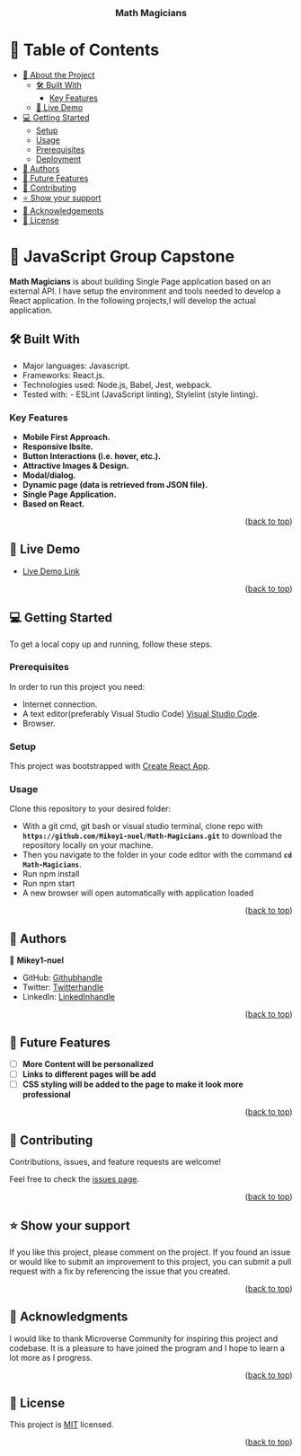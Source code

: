 <a name="readme-top"></a>

<div align="center">
  <br/>

  <h3><b>Math Magicians</b></h3>

</div>

# 📗 Table of Contents

- [📖 About the Project](#about-project)
  - [🛠 Built With](#built-with)
    - [Key Features](#key-features)
  - [🚀 Live Demo](#live-demo)
- [💻 Getting Started](#getting-started)
  - [Setup](#setup)
  - [Usage](#Usage)
  - [Prerequisites](#prerequisites)
  - [Deployment](#triangular_flag_on_post-deployment)
- [👥 Authors](#authors)
- [🔭 Future Features](#future-features)
- [🤝 Contributing](#contributing)
- [⭐️ Show your support](#support)
- [🙏 Acknowledgements](#acknowledgements)
- [📝 License](#license)


# 📖 JavaScript Group Capstone <a name="about-project"></a>

**Math Magicians** is about building Single Page application based on an external API.
I have setup the environment and tools needed to develop a React application. In the following projects,I will develop the actual application.

## 🛠 Built With <a name="built-with"></a>

- Major languages: Javascript.
- Frameworks: React.js.
- Technologies used: Node.js, Babel, Jest, webpack.
- Tested with: - ESLint (JavaScript linting), Stylelint (style linting).

### Key Features <a name="key-features"></a>

- **Mobile First Approach.**
- **Responsive Ibsite.**
- **Button Interactions (i.e. hover, etc.).**
- **Attractive Images & Design.**
- **Modal/dialog.**
- **Dynamic page (data is retrieved from JSON file).**
- **Single Page Application.**
- **Based on React.**

<p align="right">(<a href="#readme-top">back to top</a>)</p>

## 🚀 Live Demo <a name="live-demo"></a>


- [Live Demo Link](https://github.com/Mikey1-nuel/Math-Magicians)

<p align="right">(<a href="#readme-top">back to top</a>)</p>

## 💻 Getting Started <a name="getting-started"></a>

To get a local copy up and running, follow these steps.


### Prerequisites

In order to run this project you need:

- Internet connection.
- A text editor(preferably Visual Studio Code) [Visual Studio Code](https://code.visualstudio.com/download).
- Browser.

### Setup

This project was bootstrapped with [Create React App](https://create-react-app.dev/).

### Usage

Clone this repository to your desired folder:

- With a git cmd, git bash or visual studio terminal, clone repo with **``https://github.com/Mikey1-nuel/Math-Magicians.git``** to download the repository locally on your machine.
- Then you navigate to the folder in your code editor with the command **``cd Math-Magicians``**.
- Run npm install
- Run npm start
- A new browser will open automatically with application loaded

<p align="right">(<a href="#readme-top">back to top</a>)</p>

## 👥 Authors <a name="authors"></a>


👤 **Mikey1-nuel**

- GitHub: [Githubhandle](https://github.com/Mikey1-nuel)
- Twitter: [Twitterhandle](https://twitter.com/Mikey_nuel)
- LinkedIn: [LinkedInhandle](https://www.linkedin.com/in/emmanuel-nwoye-5915141b8/)


<p align="right">(<a href="#readme-top">back to top</a>)</p>


## 🔭 Future Features <a name="future-features"></a>


- [ ] **More Content will be personalized**
- [ ] **Links to different pages will be add**
- [ ] **CSS styling will be added to the page to make it look more professional**

<p align="right">(<a href="#readme-top">back to top</a>)</p>


## 🤝 Contributing <a name="contributing"></a>

Contributions, issues, and feature requests are welcome!

Feel free to check the [issues page](../../issues/).

<p align="right">(<a href="#readme-top">back to top</a>)</p>


## ⭐️ Show your support <a name="support"></a>


If you like this project, please comment on the project. If you found an issue or would like to submit an improvement to this project, you can submit a pull request with a fix by referencing the issue that you created.

<p align="right">(<a href="#readme-top">back to top</a>)</p>

## 🙏 Acknowledgments <a name="acknowledgements"></a>


I would like to thank Microverse Community for inspiring this project and codebase. It is a pleasure to have joined the program and I hope to learn a lot more as I progress.

<p align="right">(<a href="#readme-top">back to top</a>)</p>


## 📝 License <a name="license"></a>

This project is [MIT](./LICENSE) licensed.

<p align="right">(<a href="#readme-top">back to top</a>)</p>
